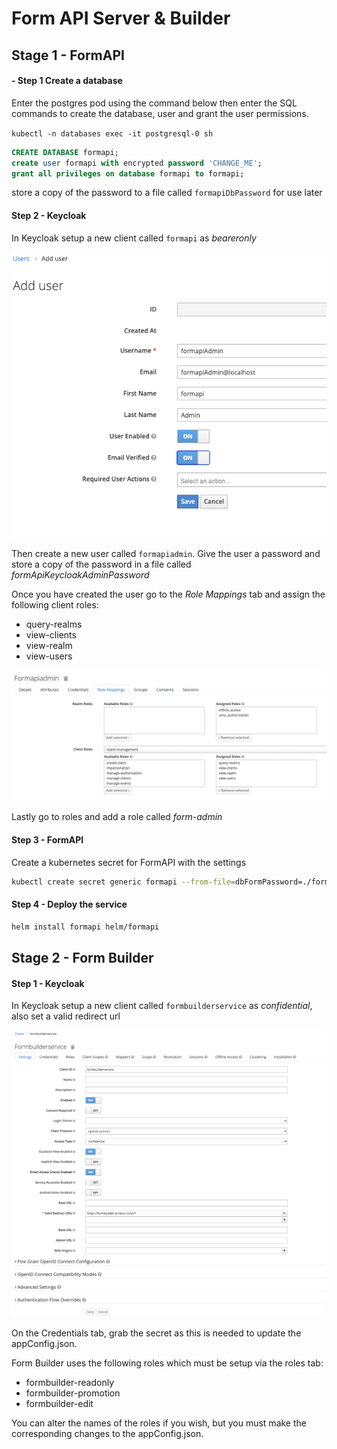 # Form API Server & Builder


## Stage 1 - FormAPI

#### - Step 1 Create a database

Enter the postgres pod using the command below then enter the SQL commands to create the database, user and grant the 
user permissions.

`kubectl -n databases exec -it postgresql-0 sh`


```sql
CREATE DATABASE formapi;
create user formapi with encrypted password 'CHANGE_ME';
grant all privileges on database formapi to formapi;
```

store a copy of the password to a file called `formapiDbPassword` for use later


#### Step 2 - Keycloak

In Keycloak setup a new client called `formapi` as *beareronly*

![](../images/formapi/client.png)


Then create a new user called `formapiadmin`. Give the user a password and store a copy of the password in a file called *formApiKeycloakAdminPassword*

Once you have created the user go to the *Role Mappings* tab and assign the following client roles:
* query-realms
* view-clients
* view-realm
* view-users

![](../images/formapi/adminUser.png)


Lastly go to roles and add a role called *form-admin*



#### Step 3 - FormAPI

Create a kubernetes secret for FormAPI with the settings

```bash
kubectl create secret generic formapi --from-file=dbFormPassword=./formapiDbPassword --from-literal=keycloakAdminUsername=formapiadmin --from-file=keycloakAdminPassword=./formApiKeycloakAdminPassword
```


#### Step 4 - Deploy the service

```bash
helm install formapi helm/formapi
```


## Stage 2 - Form Builder

#### Step 1 - Keycloak

In Keycloak setup a new client called `formbuilderservice` as *confidential*, also set a valid redirect url

![](../images/formbuilder/client.png)

On the Credentials tab, grab the secret as this is needed to update the appConfig.json.

Form Builder uses the following roles which must be setup via the roles tab:
* formbuilder-readonly
* formbuilder-promotion
* formbuilder-edit

You can alter the names of the roles if you wish, but you must make the corresponding changes to the appConfig.json.


